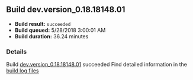 ## Build dev.version_0.18.18148.01
- **Build result:** `succeeded`
- **Build queued:** 5/28/2018 3:00:01 AM
- **Build duration:** 36.24 minutes
### Details
Build [dev.version_0.18.18148.01](https://winappstudio.visualstudio.com/web/build.aspx?pcguid=a4ef43be-68ce-4195-a619-079b4d9834c2&builduri=vstfs%3a%2f%2f%2fBuild%2fBuild%2f25749) succeeded
Find detailed information in the [build log files](https://uwpctdiags.blob.core.windows.net/buildlogs/dev.version_0.18.18148.01_logs.zip)

